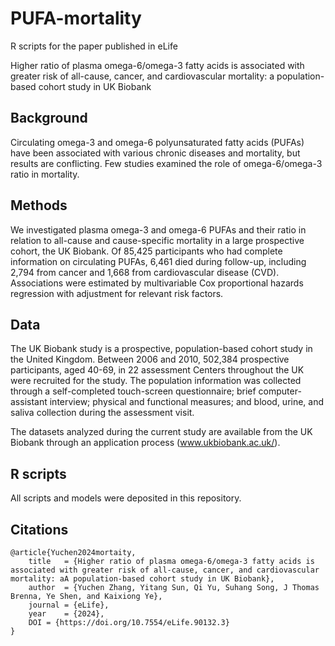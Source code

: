 # PUFA-mortality
R scripts for the paper published in eLife

Higher ratio of plasma omega-6/omega-3 fatty acids is associated with greater risk of all-cause, cancer, and cardiovascular mortality: a population-based cohort study in UK Biobank

## Background
Circulating omega-3 and omega-6 polyunsaturated fatty acids (PUFAs) have been associated with various chronic diseases and mortality, but results are conflicting. Few studies examined the role of omega-6/omega-3 ratio in mortality. 

## Methods
We investigated plasma omega-3 and omega-6 PUFAs and their ratio in relation to all-cause and cause-specific mortality in a large prospective cohort, the UK Biobank. Of 85,425 participants who had complete information on circulating PUFAs, 6,461 died during follow-up, including 2,794 from cancer and 1,668 from cardiovascular disease (CVD). Associations were estimated by multivariable Cox proportional hazards regression with adjustment for relevant risk factors.

## Data
The UK Biobank study is a prospective, population-based cohort study in the United Kingdom. Between 2006 and 2010, 502,384 prospective participants, aged 40-69, in 22 assessment Centers throughout the UK were recruited for the study. The population information was collected through a self-completed touch-screen questionnaire; brief computer-assistant interview; physical and functional measures; and blood, urine, and saliva collection during the assessment visit.

The datasets analyzed during the current study are available from the UK Biobank through an application process (www.ukbiobank.ac.uk/).

## R scripts
All scripts and models were deposited in this repository.

## Citations
```
@article{Yuchen2024mortaity,
    title   = {Higher ratio of plasma omega-6/omega-3 fatty acids is associated with greater risk of all-cause, cancer, and cardiovascular mortality: aA population-based cohort study in UK Biobank},
    author  = {Yuchen Zhang, Yitang Sun, Qi Yu, Suhang Song, J Thomas Brenna, Ye Shen, and Kaixiong Ye},
    journal = {eLife},
    year    = {2024},
    DOI = {https://doi.org/10.7554/eLife.90132.3}
}
```

